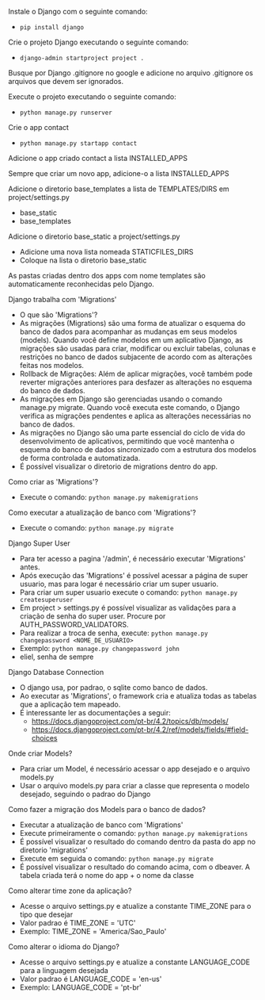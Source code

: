 Instale o Django com o seguinte comando:
- ```pip install django```

Crie o projeto Django executando o seguinte comando:
- ```django-admin startproject project .```

Busque por Django .gitignore no google e adicione no arquivo .gitignore os arquivos que devem ser ignorados.

Execute o projeto executando o seguinte comando:
- ```python manage.py runserver```

Crie o app contact
- ```python manage.py startapp contact```

Adicione o app criado contact a lista INSTALLED_APPS

Sempre que criar um novo app, adicione-o a lista INSTALLED_APPS

Adicione o diretorio base_templates a lista de TEMPLATES/DIRS em project/settings.py
- base_static
- base_templates

Adicione o diretorio base_static a project/settings.py
- Adicione uma nova lista nomeada STATICFILES_DIRS
- Coloque na lista o diretorio base_static

As pastas criadas dentro dos apps com nome templates são automaticamente reconhecidas pelo Django.

Django trabalha com 'Migrations'
- O que são 'Migrations'?
- As migrações (Migrations) são uma forma de atualizar o esquema do banco de dados para acompanhar as mudanças em seus modelos (models). Quando você define modelos em um aplicativo Django, as migrações são usadas para criar, modificar ou excluir tabelas, colunas e restrições no banco de dados subjacente de acordo com as alterações feitas nos modelos.
- Rollback de Migrações: Além de aplicar migrações, você também pode reverter migrações anteriores para desfazer as alterações no esquema do banco de dados.
- As migrações em Django são gerenciadas usando o comando manage.py migrate. Quando você executa este comando, o Django verifica as migrações pendentes e aplica as alterações necessárias no banco de dados.
- As migrações no Django são uma parte essencial do ciclo de vida do desenvolvimento de aplicativos, permitindo que você mantenha o esquema do banco de dados sincronizado com a estrutura dos modelos de forma controlada e automatizada.
- É possível visualizar o diretorio de migrations dentro do app.

Como criar as 'Migrations'?
- Execute o comando: ```python manage.py makemigrations```

Como executar a atualização de banco com 'Migrations'?
- Execute o comando: ```python manage.py migrate```

Django Super User
- Para ter acesso a pagina '/admin', é necessário executar 'Migrations' antes.
- Após execução das 'Migrations' é possível acessar a página de super usuario, mas para logar é necessário criar um super usuario.
- Para criar um super usuario execute o comando: ```python manage.py createsuperuser```
- Em project > settings.py é possível visualizar as validações para a criação de senha do super user. Procure por AUTH_PASSWORD_VALIDATORS.
- Para realizar a troca de senha, execute: ```python manage.py changepassword <NOME_DE_USUARIO>```
- Exemplo: ```python manage.py changepassword john```
- eliel, senha de sempre

Django Database Connection
- O django usa, por padrao, o sqlite como banco de dados.
- Ao executar as 'Migrations', o framework cria e atualiza todas as tabelas que a aplicação tem mapeado.
- É interessante ler as documentações a seguir:
  - https://docs.djangoproject.com/pt-br/4.2/topics/db/models/
  - https://docs.djangoproject.com/pt-br/4.2/ref/models/fields/#field-choices

Onde criar Models?
- Para criar um Model, é necessário acessar o app desejado e o arquivo models.py
- Usar o arquivo models.py para criar a classe que representa o modelo desejado, seguindo o padrao do Django

Como fazer a migração dos Models para o banco de dados?
- Executar a atualização de banco com 'Migrations'
- Execute primeiramente o comando: ```python manage.py makemigrations```
- É possível visualizar o resultado do comando dentro da pasta do app no diretorio 'migrations'
- Execute em seguida o comando: ```python manage.py migrate```
- É possível visualizar o resultado do comando acima, com o dbeaver. A tabela criada terá o nome do app + o nome da classe

Como alterar time zone da aplicação?
- Acesse o arquivo settings.py e atualize a constante TIME_ZONE para o tipo que desejar
- Valor padrao é TIME_ZONE = 'UTC'
- Exemplo: TIME_ZONE = 'America/Sao_Paulo'

Como alterar o idioma do Django?
- Acesse o arquivo settings.py e atualize a constante LANGUAGE_CODE para a linguagem desejada
- Valor padrao é LANGUAGE_CODE = 'en-us'
- Exemplo: LANGUAGE_CODE = 'pt-br'

